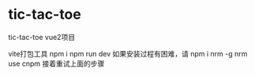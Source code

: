# tic-tac-toe
tic-tac-toe vue2项目

vite打包工具
npm i
npm run dev
如果安装过程有困难，请
npm i nrm -g
nrm use cnpm
接着重试上面的步骤
